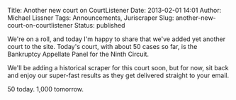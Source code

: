 Title: Another new court on CourtListener
Date: 2013-02-01 14:01
Author: Michael Lissner
Tags: Announcements, Juriscraper
Slug: another-new-court-on-courtlistener
Status: published

We're on a roll, and today I'm happy to share that we've added yet
another court to the site. Today's court, with about 50 cases so far, is
the Bankruptcy Appellate Panel for the Ninth Circuit.

We'll be adding a historical scraper for this court soon, but for now,
sit back and enjoy our super-fast results as they get delivered straight
to your email.

50 today. 1,000 tomorrow.

